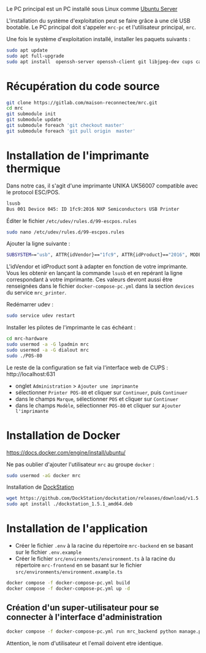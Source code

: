 Le PC principal est un PC installé sous Linux comme [Ubuntu Server](https://ubuntu.com/download/server)

L'installation du système d'exploitation peut se faire grâce à une clé USB bootable.
Le PC principal doit s'appeler `mrc-pc` et l'utilisateur principal, `mrc`.

Une fois le système d'exploitation installé, installer les paquets suivants :

```bash
sudo apt update
sudo apt full-upgrade
sudo apt install  openssh-server openssh-client git libjpeg-dev cups ca-certificates curl gnupg
```

# Récupération du code source

```bash
git clone https://gitlab.com/maison-reconnectee/mrc.git
cd mrc
git submodule init
git submodule update
git submodule foreach 'git checkout master'
git submodule foreach 'git pull origin  master'
```

# Installation de l'imprimante thermique

Dans notre cas, il s'agit d'une imprimante UNIKA UK56007 compatible avec le protocol ESC/POS.

```bash
lsusb
Bus 001 Device 045: ID 1fc9:2016 NXP Semiconductors USB Printer
```

Éditer le fichier `/etc/udev/rules.d/99-escpos.rules`

```bash
sudo nano /etc/udev/rules.d/99-escpos.rules
```

Ajouter la ligne suivante :

```bash
SUBSYSTEM=="usb", ATTR{idVendor}=="1fc9", ATTR{idProduct}=="2016", MODE="0666", GROUP="dialout"
```

L'idVendor et idProduct sont à adapter en fonction de votre imprimante. Vous les obtenir en lançant la commande `lsusb` et en repérant la ligne correspondant à votre imprimante.
Ces valeurs devront aussi être renseignées dans le fichier `docker-compose-pc.yml` dans la section `devices` du service `mrc_printer`.

Redémarrer udev :

```bash
sudo service udev restart
```

Installer les pilotes de l'imprimante le cas échéant :

```bash
cd mrc-hardware
sudo usermod -a -G lpadmin mrc
sudo usermod -a -G dialout mrc
sudo ./POS-80
```

Le reste de la configuration se fait via l'interface web de CUPS : http://localhost:631

- onglet `Administration` > `Ajouter une imprimante`
- sélectionner `Printer POS-80` et cliquer sur `Continuer`, puis `Continuer`
- dans le champs `Marque`, sélectionner `POS` et cliquer sur `Continuer`
- dans le champs `Modèle`, sélectionner `POS-80` et cliquer sur `Ajouter l'imprimante`

# Installation de Docker

https://docs.docker.com/engine/install/ubuntu/

Ne pas oublier d'ajouter l'utilisateur `mrc` au groupe `docker` :

```bash
sudo usermod -aG docker mrc
```

Installation de [DockStation](https://dockstation.io/)

```bash
wget https://github.com/DockStation/dockstation/releases/download/v1.5.1/dockstation_1.5.1_amd64.deb
sudo apt install ./dockstation_1.5.1_amd64.deb
```

# Installation de l'application

- Créer le fichier `.env` à la racine du répertoire `mrc-backend` en se basant sur le fichier `.env.example`
- Créer le fichier `src/environments/environment.ts` à la racine du répertoire `mrc-frontend` en se basant sur le fichier `src/environments/environment.example.ts`

```bash
docker compose -f docker-compose-pc.yml build
docker compose -f docker-compose-pc.yml up -d
```

## Création d'un super-utilisateur pour se connecter à l'interface d'administration 

```bash
docker compose -f docker-compose-pc.yml run mrc_backend python manage.py createsuperuser
```
Attention, le nom d'utilisateur et l'email doivent etre identique.
